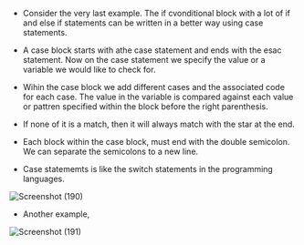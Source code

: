 * Consider the very last example. The if cvonditional block with a lot of if and else if statements can be written in a better way using case statements. 

* A case block starts with athe case statement and ends with the esac statement. Now on the case statement we specify the value or a variable we would like to check for. 

* Wihin the case block we add different cases and the associated code for each case. The value in the variable is compared against each value or pattren specified within the block before the right parenthesis. 

* If none of it is a match, then it will always match with the star at the end. 

* Each block within the case block, must end with the double semicolon. We can separate the semicolons to a new line. 

* Case statememts is like the switch statements in the programming languages. 

![Screenshot (190)](https://github.com/NavedtheDev/DevOps-Learnings/assets/98219227/f807fa61-96da-41d4-af83-45b7236e9312)

* Another example,

![Screenshot (191)](https://github.com/NavedtheDev/DevOps-Learnings/assets/98219227/1cc277ff-7f3f-4a2d-8e23-47e50343ae67)
